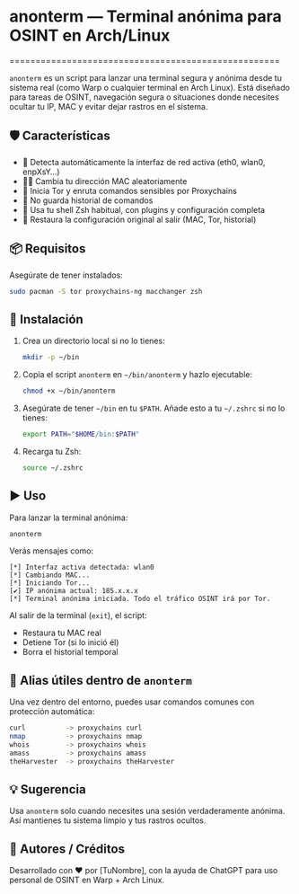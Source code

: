 # anonterm — Terminal anónima para OSINT en Arch/Linux
====================================================

`anonterm` es un script para lanzar una terminal segura y anónima desde tu sistema real (como Warp o cualquier terminal en Arch Linux). Está diseñado para tareas de OSINT, navegación segura o situaciones donde necesites ocultar tu IP, MAC y evitar dejar rastros en el sistema.

🛡️ Características
------------------

- 🔄 Detecta automáticamente la interfaz de red activa (eth0, wlan0, enpXsY…)
- 🕵️‍♂️ Cambia tu dirección MAC aleatoriamente
- 🧅 Inicia Tor y enruta comandos sensibles por Proxychains
- 🚫 No guarda historial de comandos
- 🧠 Usa tu shell Zsh habitual, con plugins y configuración completa
- 🧼 Restaura la configuración original al salir (MAC, Tor, historial)

📦 Requisitos
-------------

Asegúrate de tener instalados:

```bash
sudo pacman -S tor proxychains-ng macchanger zsh
```

📁 Instalación
--------------

1. Crea un directorio local si no lo tienes:
   ```bash
   mkdir -p ~/bin
   ```

2. Copia el script `anonterm` en `~/bin/anonterm` y hazlo ejecutable:
   ```bash
   chmod +x ~/bin/anonterm
   ```

3. Asegúrate de tener `~/bin` en tu `$PATH`. Añade esto a tu `~/.zshrc` si no lo tienes:
   ```bash
   export PATH="$HOME/bin:$PATH"
   ```

4. Recarga tu Zsh:
   ```bash
   source ~/.zshrc
   ```

▶️ Uso
------

Para lanzar la terminal anónima:
```bash
anonterm
```

Verás mensajes como:

```
[*] Interfaz activa detectada: wlan0
[*] Cambiando MAC...
[*] Iniciando Tor...
[✔] IP anónima actual: 185.x.x.x
[*] Terminal anónima iniciada. Todo el tráfico OSINT irá por Tor.
```

Al salir de la terminal (`exit`), el script:
- Restaura tu MAC real
- Detiene Tor (si lo inició él)
- Borra el historial temporal

🔁 Alias útiles dentro de `anonterm`
------------------------------------

Una vez dentro del entorno, puedes usar comandos comunes con protección automática:

```bash
curl          -> proxychains curl
nmap          -> proxychains nmap
whois         -> proxychains whois
amass         -> proxychains amass
theHarvester  -> proxychains theHarvester
```

💡 Sugerencia
-------------

Usa `anonterm` solo cuando necesites una sesión verdaderamente anónima. Así mantienes tu sistema limpio y tus rastros ocultos.

🧠 Autores / Créditos
---------------------

Desarrollado con ❤️ por [TuNombre], con la ayuda de ChatGPT para uso personal de OSINT en Warp + Arch Linux.
